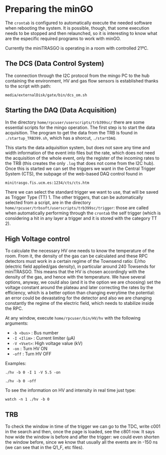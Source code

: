 # Preparing the minGO

The `crontab` is configured to automatically execute the needed software when rebooting the system. It is possible, though, that some execution needs to be stopped and then relaunched, so it is interesting to know what are the especific required programs to work with minGO.

Currently the miniTRASGO is operating in a room with controlled 21ºC.

## The DCS (Data Control System)
The connection through the I2C protocol from the mingo PC to the hub containing the environment, HV and gas flow sensors is established thanks to the script with path: 

    media/externalDisk/gate/bin/dcs_om.sh

## Starting the DAQ (Data Acquisition)
In the directory `home/rpcuser/userscripts/trb399sc/` there are some essential scripts for the mingo operation. The first step is to start the data acquisition. The program to get the data from the TRB is found in `./startup_TRB399.sh`, which has a shorcut, `./startDAQ`.

This starts the data adquisition system, but does not save any time and width information of the event into files but the rate, which does not need the acquisition of the whole event, only the register of the incoming rates to the TRB (this creates the only `.log` that does not come from the I2C hub). Once this is started we can set the triggers we want in the Central Trigger System (CTS), the subpage of the web-based DAQ control found in

    minitrasgo.fis.ucm.es:1234/cts/cts.htm
There we can select the standard trigger we want to use, that will be saved as Trigger Type (TT) 1. The other triggers, that can be automatically selected from a script, are in the directory `home/rpcuser/trbsoft/userscripts/trb399sc/trigger`: those are called when automatically performing through the `crontab` the self trigger (which is considering a hit in any layer a trigger and it is stored with the category TT 2).

## High Voltage control
To calculate the necessary HV one needs to know the temperature of the room. From it, the density of the gas can be calculated and these RPC detectors must work in a certain regime of the Townsend ratio: E/rho (electric field applied/gas density), in particular around 240 Towsends for miniTRASGO. This means that the HV is chosen accordingly with the density of the gas, and hence with the temperature. We have several options, anyway, we could also (and it is the option we are choosing) set the voltage constant around the plateau and later correcting the rates by the efficiency, which is a better option than changing everytime the potential: an error could be devastating for the detector and also we are changing constantly the regime of the electric field, which needs to stabilize inside the RPC.

At any window, execute `home/rpcuser/bin/HV/hv` with the following arguments:

- `-b <bus>` : Bus number
- `-I <Ilim>` : Current limiter (μA)
- `-V <Vset>`: High voltage value (kV)
- `-on` : Turn HV ON
- `-off` : Turn HV OFF

Examples:

    ./hv -b 0 -I 1 -V 5.5 -on 
<!-- tsk -->
    ./hv -b 0 -off

To see the information on HV and intensity in real time just type:

    watch -n 1 ./hv -b 0

## TRB
To check the window in time of the trigger we can go to the TDC, write c001 in the search and then, once the page is loaded, see the c801 row. It says how wide the window is before and after the trigger: we could even shorten the window before, since we know that usually all the events are in -150 ns (we can see that in the Q1_F, etc files).
